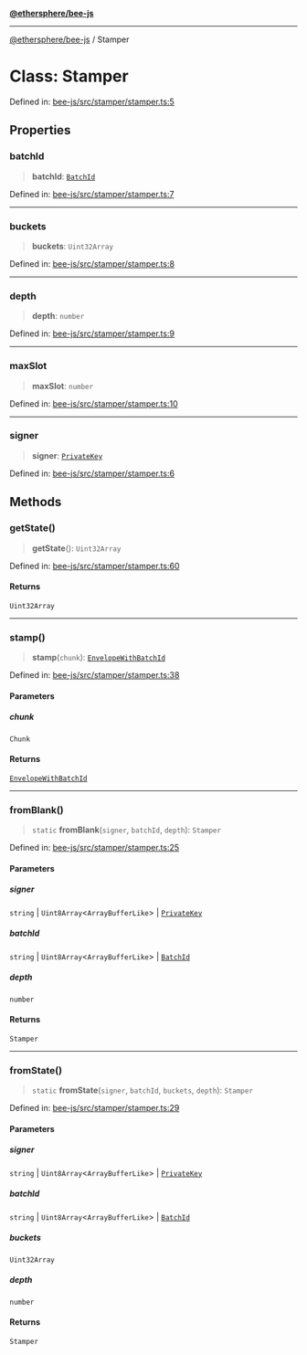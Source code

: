 [**@ethersphere/bee-js**](../Overview.md)

***

[@ethersphere/bee-js](../Overview.md) / Stamper

# Class: Stamper

Defined in: [bee-js/src/stamper/stamper.ts:5](https://github.com/ethersphere/bee-js/blob/3abbe2b1b264d6b586511a56e93badb2236bd09d/src/stamper/stamper.ts#L5)

## Properties

### batchId

> **batchId**: [`BatchId`](BatchId.md)

Defined in: [bee-js/src/stamper/stamper.ts:7](https://github.com/ethersphere/bee-js/blob/3abbe2b1b264d6b586511a56e93badb2236bd09d/src/stamper/stamper.ts#L7)

***

### buckets

> **buckets**: `Uint32Array`

Defined in: [bee-js/src/stamper/stamper.ts:8](https://github.com/ethersphere/bee-js/blob/3abbe2b1b264d6b586511a56e93badb2236bd09d/src/stamper/stamper.ts#L8)

***

### depth

> **depth**: `number`

Defined in: [bee-js/src/stamper/stamper.ts:9](https://github.com/ethersphere/bee-js/blob/3abbe2b1b264d6b586511a56e93badb2236bd09d/src/stamper/stamper.ts#L9)

***

### maxSlot

> **maxSlot**: `number`

Defined in: [bee-js/src/stamper/stamper.ts:10](https://github.com/ethersphere/bee-js/blob/3abbe2b1b264d6b586511a56e93badb2236bd09d/src/stamper/stamper.ts#L10)

***

### signer

> **signer**: [`PrivateKey`](PrivateKey.md)

Defined in: [bee-js/src/stamper/stamper.ts:6](https://github.com/ethersphere/bee-js/blob/3abbe2b1b264d6b586511a56e93badb2236bd09d/src/stamper/stamper.ts#L6)

## Methods

### getState()

> **getState**(): `Uint32Array`

Defined in: [bee-js/src/stamper/stamper.ts:60](https://github.com/ethersphere/bee-js/blob/3abbe2b1b264d6b586511a56e93badb2236bd09d/src/stamper/stamper.ts#L60)

#### Returns

`Uint32Array`

***

### stamp()

> **stamp**(`chunk`): [`EnvelopeWithBatchId`](../interfaces/EnvelopeWithBatchId.md)

Defined in: [bee-js/src/stamper/stamper.ts:38](https://github.com/ethersphere/bee-js/blob/3abbe2b1b264d6b586511a56e93badb2236bd09d/src/stamper/stamper.ts#L38)

#### Parameters

##### chunk

`Chunk`

#### Returns

[`EnvelopeWithBatchId`](../interfaces/EnvelopeWithBatchId.md)

***

### fromBlank()

> `static` **fromBlank**(`signer`, `batchId`, `depth`): `Stamper`

Defined in: [bee-js/src/stamper/stamper.ts:25](https://github.com/ethersphere/bee-js/blob/3abbe2b1b264d6b586511a56e93badb2236bd09d/src/stamper/stamper.ts#L25)

#### Parameters

##### signer

`string` | `Uint8Array`\<`ArrayBufferLike`\> | [`PrivateKey`](PrivateKey.md)

##### batchId

`string` | `Uint8Array`\<`ArrayBufferLike`\> | [`BatchId`](BatchId.md)

##### depth

`number`

#### Returns

`Stamper`

***

### fromState()

> `static` **fromState**(`signer`, `batchId`, `buckets`, `depth`): `Stamper`

Defined in: [bee-js/src/stamper/stamper.ts:29](https://github.com/ethersphere/bee-js/blob/3abbe2b1b264d6b586511a56e93badb2236bd09d/src/stamper/stamper.ts#L29)

#### Parameters

##### signer

`string` | `Uint8Array`\<`ArrayBufferLike`\> | [`PrivateKey`](PrivateKey.md)

##### batchId

`string` | `Uint8Array`\<`ArrayBufferLike`\> | [`BatchId`](BatchId.md)

##### buckets

`Uint32Array`

##### depth

`number`

#### Returns

`Stamper`
